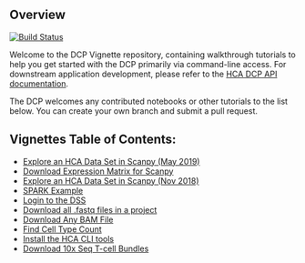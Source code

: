 ## Overview

[![Build Status](https://travis-ci.com/HumanCellAtlas/data-consumer-vignettes.svg?branch=master)](https://travis-ci.com/HumanCellAtlas/data-consumer-vignettes)

Welcome to the DCP Vignette repository, containing walkthrough tutorials to help you get started with the DCP primarily via command-line access. For downstream application development, please refer to the [HCA DCP API documentation](https://prod.data.humancellatlas.org/apis).

The DCP welcomes any contributed notebooks or other tutorials to the list below. You can create your own branch and submit a pull request. 

## Vignettes Table of Contents:

* [Explore an HCA Data Set in Scanpy (May 2019)](Explore%an%HCA%Data%Set%in%Scanpy%(May%2019)/README.md)
* [Download Expression Matrix for Scanpy](Download%Expression%Matrix%for%Scanpy/README.md)
* [Explore an HCA Data Set in Scanpy (Nov 2018)](Explore%an%HCA%Data%Set%in%Scanpy%(Nov%2018)/README.md)
* [SPARK Example](SPARK%Example/README.md)
* [Login to the DSS](Login%to%the%DSS/README.md)
* [Download all .fastq files in a project](Download%all%.fastq%files%in%a%project/README.md)
* [Download Any BAM File](Download%Any%BAM%File/README.md)
* [Find Cell Type Count](Find%Cell%Type%Count/README.md)
* [Install the HCA CLI tools](Install%the%HCA%CLI%tools/README.md)
* [Download 10x Seq T-cell Bundles](Download%10x%Seq%T-cell%Bundles/README.md)
